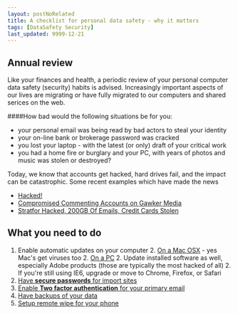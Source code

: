 ```yaml
---
layout: postNoRelated
title: A checklist for personal data safety - why it matters
tags: [DataSafety Security]
last_updated: 9999-12-21
---
```


## Annual review
Like your finances and health, a periodic review of your personal computer data safety (security) habits is advised. Increasingly important aspects of our lives are migrating or have fully migrated to our computers and shared serices on the web. 

####How bad would the following situations be for you:

* your personal email was being read by bad actors to steal your identity
* your on-line bank or brokerage password was cracked
* you lost your laptop - with the latest (or only) draft of your critical work
* you had a home fire or burglary and your PC, with years of photos and music was stolen or destroyed?

Today, we know that accounts get hacked, hard drives fail, and the impact can be catastrophic. Some recent examples which have made the news

* [Hacked!](http://www.theatlantic.com/magazine/archive/2011/11/hacked/8673/) 
* [Compromised Commenting Accounts on Gawker Media](http://lifehacker.com/5712785/)
* [Stratfor Hacked, 200GB Of Emails, Credit Cards Stolen](http://www.zerohedge.com/news/stratfor-hacked-200gb-emails-credit-cards-stolen-client-list-released-includes-mf-global-rockef)

## What you need to do
1. Enable automatic updates on your computer
    2. [On a Mac OSX](http://support.apple.com/kb/ht1338) - yes Mac's get viruses too
    2. [On a PC](http://windows.microsoft.com/en-US/windows/help/windows-update)
    2. Update installed software as well, especially Adobe products (those are typically the most hacked of all)
    2. If you're still using IE6, upgrade or move to Chrome, Firefox, or Safari
1. [Have **secure passwords** for import sites](/2011/12/21/Passwords/)
1. [Enable **Two factor authentication** for your primary email](/2011/12/21/Email/)
1. [Have backups of your data](/2011/12/21/Backups/)
1. [Setup remote wipe for your phone](/2012/01/02/Smartphone/)
